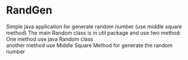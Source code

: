 # RandGen
Simple java application for generate random number (use middle square method)
The main Random class is in util package and use two method:  
One method use java Random class  
another method use Middle Square Method for generate the random number  
